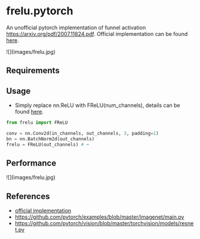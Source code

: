 # frelu.pytorch
An unofficial pytorch implementation of funnel activation https://arxiv.org/pdf/2007.11824.pdf. Official implementation can be found [here](https://github.com/megvii-model/FunnelAct).

<div align=left>
![](images/frelu.jpg)
</div>


## Requirements
[]()

## Usage
* Simply replace nn.ReLU with FReLU(num_channels), details can be found [here]().
```python
from frelu import FReLU

conv = nn.Conv2d(in_channels, out_channels, 3, padding=1)
bn = nn.BatchNorm2d(out_channels)
frelu = FReLU(out_channels) # ⬅️
```


## Performance
<div align=left>
![](images/frelu.jpg)
</div>


## References
* [official implementation](https://github.com/megvii-model/FunnelAct)
* https://github.com/pytorch/examples/blob/master/imagenet/main.py
* https://github.com/pytorch/vision/blob/master/torchvision/models/resnet.py
